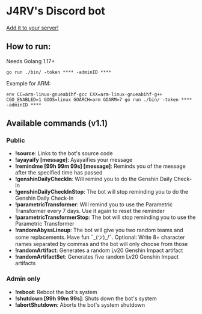 # J4RV's Discord bot

[Add it to your server!](https://discord.com/api/oauth2/authorize?client_id=901475699699875880&permissions=412384290880&scope=bot)

## How to run:

Needs Golang 1.17+

```
go run ./bin/ -token **** -adminID ****
```

Example for ARM:
```
env CC=arm-linux-gnueabihf-gcc CXX=arm-linux-gnueabihf-g++ CGO_ENABLED=1 GOOS=linux GOARCH=arm GOARM=7 go run ./bin/ -token **** -adminID ****
```

## Available commands (v1.1)

### Public

- **!source**: Links to the bot's source code
- **!ayayaify [message]**: Ayayaifies your message
- **!remindme [99h 99m 99s] [message]**: Reminds you of the message after the specified time has passed
- **!genshinDailyCheckIn**: Will remind you to do the Genshin Daily Check-In
- **!genshinDailyCheckInStop**: The bot will stop reminding you to do the Genshin Daily Check-In
- **!parametricTransformer**: Will remind you to use the Parametric Transformer every 7 days. Use it again to reset the reminder
- **!parametricTransformerStop**: The bot will stop reminding you to use the Parametric Transformer
- **!randomAbyssLineup**: The bot will give you two random teams and some replacements. Have fun ¯\_(ツ)_/¯. Optional: Write 8+ character names separated by commas and the bot will only choose from those
- **!randomArtifact**: Generates a random Lv20 Genshin Impact artifact
- **!randomArtifactSet**: Generates five random Lv20 Genshin Impact artifacts

### Admin only

- **!reboot**: Reboot the bot's system
- **!shutdown [99h 99m 99s]**: Shuts down the bot's system
- **!abortShutdown**: Aborts the bot's system shutdown
